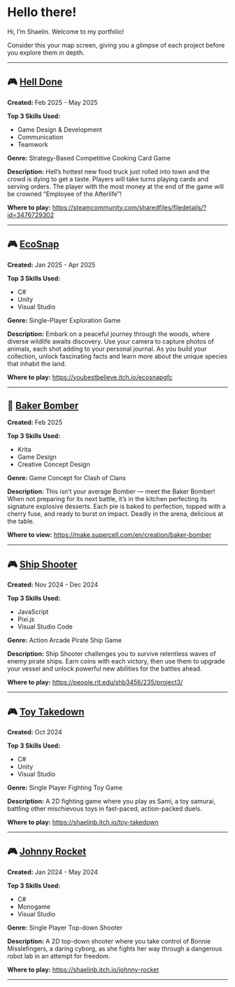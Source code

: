 # Hello there!

Hi, I’m Shaelin. Welcome to my portfolio! 

Consider this your map screen, giving you a glimpse of each project before you explore them in depth.

---

## 🎮 <a href="Hell Done">Hell Done</a>
**Created:** Feb 2025 - May 2025

**Top 3 Skills Used:** 
- Game Design & Development
- Communication
- Teamwork

**Genre:** Strategy-Based Competitive Cooking Card Game

**Description:** Hell’s hottest new food truck just rolled into town and the crowd is dying to get a taste. Players will take turns playing cards and serving orders. The player with the most money at the end of the game will be crowned “Employee of the Afterlife”!

**Where to play:**  <a href="https://steamcommunity.com/sharedfiles/filedetails/?id=3476729302">https://steamcommunity.com/sharedfiles/filedetails/?id=3476729302</a>

---

## 🎮 <a href="EcoSnap">EcoSnap</a>
**Created:** Jan 2025 - Apr 2025

**Top 3 Skills Used:** 
- C#
- Unity
- Visual Studio

**Genre:** Single-Player Exploration Game

**Description:** Embark on a peaceful journey through the woods, where diverse wildlife awaits discovery. Use your camera to capture photos of animals, each shot adding to your personal journal. As you build your collection, unlock fascinating facts and learn more about the unique species that inhabit the land.

**Where to play:**  <a href="https://youbestbelieve.itch.io/ecosnapgfc">https://youbestbelieve.itch.io/ecosnapgfc</a>

---


## 🎨 <a href="Baker Bomber">Baker Bomber</a>
**Created:** Feb 2025

**Top 3 Skills Used:** 
- Krita
- Game Design
- Creative Concept Design

**Genre:** Game Concept for Clash of Clans

**Description:** This isn’t your average Bomber — meet the Baker Bomber! When not preparing for its next battle, it’s in the kitchen perfecting its signature explosive desserts. Each pie is baked to perfection, topped with a cherry fuse, and ready to burst on impact. Deadly in the arena, delicious at the table. 

**Where to view:**  <a href="https://make.supercell.com/en/creation/baker-bomber">https://make.supercell.com/en/creation/baker-bomber</a>

---

## 🎮 <a href="Ship Shooter">Ship Shooter</a>
**Created:** Nov 2024 - Dec 2024

**Top 3 Skills Used:** 
- JavaScript
- Pixi.js
- Visual Studio Code

**Genre:** Action Arcade Pirate Ship Game

**Description:** Ship Shooter challenges you to survive relentless waves of enemy pirate ships. Earn coins with each victory, then use them to upgrade your vessel and unlock powerful new abilities for the battles ahead.

**Where to play:**  <a href="https://people.rit.edu/shb3456/235/project3/">https://people.rit.edu/shb3456/235/project3/</a>

---

## 🎮 <a href="Toy Takedown">Toy Takedown</a>
**Created:** Oct 2024

**Top 3 Skills Used:** 
- C#
- Unity
- Visual Studio

**Genre:** Single Player Fighting Toy Game

**Description:** A 2D fighting game where you play as Sami, a toy samurai, battling other mischievous toys in fast-paced, action-packed duels.

**Where to play:**  <a href="https://shaelinb.itch.io/toy-takedown">https://shaelinb.itch.io/toy-takedown</a>

---

## 🎮 <a href="Johnny Rocket">Johnny Rocket</a>
**Created:** Jan 2024 - May 2024

**Top 3 Skills Used:** 
- C#
- Monogame
- Visual Studio

**Genre:** Single Player Top-down Shooter

**Description:** A 2D top-down shooter where you take control of Bonnie Misslefingers, a daring cyborg, as she fights her way through a dangerous robot lab in an attempt for freedom.

**Where to play:**  <a href="https://shaelinb.itch.io/johnny-rocket">https://shaelinb.itch.io/johnny-rocket</a>

---










































